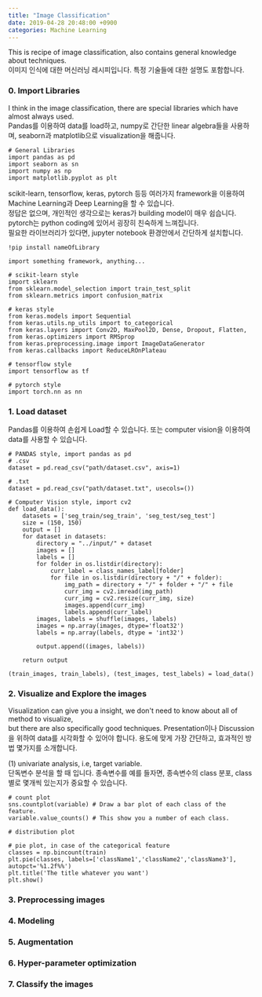 ```yaml
---
title: "Image Classification"
date: 2019-04-28 20:48:00 +0900
categories: Machine Learning
---
```


This is recipe of image classification, also contains general knowledge about techniques.     
이미지 인식에 대한 머신러닝 레시피입니다. 특정 기술들에 대한 설명도 포함합니다.

### 0. Import Libraries
I think in the image classification, there are special libraries which have almost always used.     
Pandas를 이용하여 data를 load하고, numpy로 간단한 linear algebra들을 사용하며, seaborn과 matplotlib으로 visualization을 해줍니다.     
```
# General Libraries
import pandas as pd
import seaborn as sn
import numpy as np
import matplotlib.pyplot as plt
```

scikit-learn, tensorflow, keras, pytorch 등등 여러가지 framework을 이용하여 Machine Learning과 Deep Learning을 할 수 있습니다.     
정답은 없으며, 개인적인 생각으로는 keras가 building model이 매우 쉽습니다. pytorch는 python coding에 있어서 굉장히 친숙하게 느껴집니다.     
필요한 라이브러리가 있다면, jupyter notebook 환경안에서 간단하게 설치합니다.
```
!pip install nameOfLibrary
```

```
import something framework, anything...

# scikit-learn style
import sklearn
from sklearn.model_selection import train_test_split
from sklearn.metrics import confusion_matrix

# keras style
from keras.models import Sequential
from keras.utils.np_utils import to_categorical
from keras.layers import Conv2D, MaxPool2D, Dense, Dropout, Flatten,
from keras.optimizers import RMSprop
from keras.preprocessing.image import ImageDataGenerator
from keras.callbacks import ReduceLROnPlateau

# tensorflow style
import tensorflow as tf

# pytorch style
import torch.nn as nn
```


### 1. Load dataset
Pandas를 이용하여 손쉽게 Load할 수 있습니다. 또는 computer vision을 이용하여 data를 사용할 수 있습니다.
```
# PANDAS style, import pandas as pd
# .csv
dataset = pd.read_csv("path/dataset.csv", axis=1)

# .txt
dataset = pd.read_csv("path/dataset.txt", usecols=())
```

```
# Computer Vision style, import cv2
def load_data():
    datasets = ['seg_train/seg_train', 'seg_test/seg_test']
    size = (150, 150)
    output = []
    for dataset in datasets:
        directory = "../input/" + dataset
        images = []
        labels = []
        for folder in os.listdir(directory):
            curr_label = class_names_label[folder]
            for file in os.listdir(directory + "/" + folder):
                img_path = directory + "/" + folder + "/" + file
                curr_img = cv2.imread(img_path)
                curr_img = cv2.resize(curr_img, size)
                images.append(curr_img)
                labels.append(curr_label)
        images, labels = shuffle(images, labels)
        images = np.array(images, dtype='float32')
        labels = np.array(labels, dtype = 'int32')
            
        output.append((images, labels))
            
    return output
```
```
(train_images, train_labels), (test_images, test_labels) = load_data()    
```


### 2. Visualize and Explore the images
Visualization can give you a insight, we don't need to know about all of method to visualize,     
but there are also specifically good techniques.
Presentation이나 Discussion을 위하여 data를 시각화할 수 있어야 합니다. 용도에 맞게 가장 간단하고, 효과적인 방법 몇가지를 소개합니다.

(1) univariate analysis, i.e, target variable.      
단독변수 분석을 할 때 입니다. 종속변수를 예를 들자면, 종속변수의 class 분포, class별로 몇개씩 있는지가 중요할 수 있습니다.
```
# count plot
sns.countplot(variable) # Draw a bar plot of each class of the feature.
variable.value_counts() # This show you a number of each class.

# distribution plot

# pie plot, in case of the categorical feature
classes = np.bincount(train)
plt.pie(classes, labels=['className1','className2','className3'], autopct='%1.2f%%')
plt.title('The title whatever you want')
plt.show()
```


### 3. Preprocessing images

### 4. Modeling

### 5. Augmentation

### 6. Hyper-parameter optimization

### 7. Classify the images
